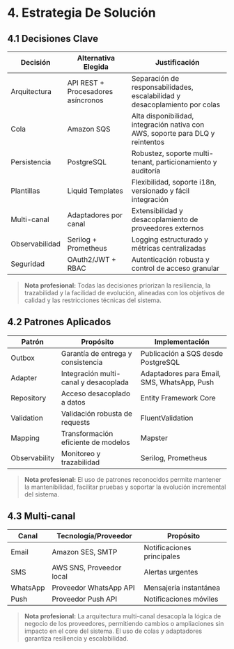 # 4. Estrategia De Solución

## 4.1 Decisiones Clave

| Decisión         | Alternativa Elegida                | Justificación                                                                 |
|------------------|------------------------------------|-------------------------------------------------------------------------------|
| Arquitectura     | API REST + Procesadores asíncronos | Separación de responsabilidades, escalabilidad y desacoplamiento por colas    |
| Cola             | Amazon SQS                         | Alta disponibilidad, integración nativa con AWS, soporte para DLQ y reintentos|
| Persistencia     | PostgreSQL                         | Robustez, soporte multi-tenant, particionamiento y auditoría                  |
| Plantillas       | Liquid Templates                   | Flexibilidad, soporte i18n, versionado y fácil integración                    |
| Multi-canal      | Adaptadores por canal              | Extensibilidad y desacoplamiento de proveedores externos                      |
| Observabilidad   | Serilog + Prometheus               | Logging estructurado y métricas centralizadas                                 |
| Seguridad        | OAuth2/JWT + RBAC                  | Autenticación robusta y control de acceso granular                            |

> **Nota profesional:** Todas las decisiones priorizan la resiliencia, la trazabilidad y la facilidad de evolución, alineadas con los objetivos de calidad y las restricciones técnicas del sistema.

## 4.2 Patrones Aplicados

| Patrón             | Propósito                                 | Implementación                        |
|--------------------|-------------------------------------------|---------------------------------------|
| Outbox             | Garantía de entrega y consistencia        | Publicación a SQS desde PostgreSQL    |
| Adapter            | Integración multi-canal y desacoplada     | Adaptadores para Email, SMS, WhatsApp, Push |
| Repository         | Acceso desacoplado a datos                | Entity Framework Core                 |
| Validation         | Validación robusta de requests            | FluentValidation                      |
| Mapping            | Transformación eficiente de modelos       | Mapster                               |
| Observability      | Monitoreo y trazabilidad                  | Serilog, Prometheus                   |

> **Nota profesional:** El uso de patrones reconocidos permite mantener la mantenibilidad, facilitar pruebas y soportar la evolución incremental del sistema.

## 4.3 Multi-canal

| Canal        | Tecnología/Proveedor              | Propósito                        |
|--------------|----------------------------------|-----------------------------------|
| Email        | Amazon SES, SMTP                 | Notificaciones principales        |
| SMS          | AWS SNS, Proveedor local         | Alertas urgentes                  |
| WhatsApp     | Proveedor WhatsApp API           | Mensajería instantánea            |
| Push         | Proveedor Push API               | Notificaciones móviles            |

> **Nota profesional:** La arquitectura multi-canal desacopla la lógica de negocio de los proveedores, permitiendo cambios o ampliaciones sin impacto en el core del sistema. El uso de colas y adaptadores garantiza resiliencia y escalabilidad.
